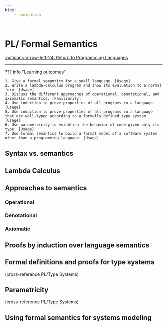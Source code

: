 ```yaml
---
hide:
    - navigation

---
```

# PL/ Formal Semantics

[:octicons-arrow-left-24: Return to Programming Languages](/Bodies-of-Knowledge/Programming-Languages/)

---

??? info "Learning outcomes"

    1. Give a formal semantics for a small language. [Usage]
    2. Write a lambda-calculus program and show its evaluation to a normal form. [Usage]
    3. Discuss the different approaches of operational, denotational, and axiomatic semantics. [Familiarity]
    4. Use induction to prove properties of all programs in a language. [Usage]
    5. Use induction to prove properties of all programs in a language that are well-typed according to a formally defined type system. [Usage]
    6. Use parametricity to establish the behavior of code given only its type. [Usage]
    7. Use formal semantics to build a formal model of a software system other than a programming language. [Usage]

## Syntax vs. semantics

## Lambda Calculus

## Approaches to semantics

### Operational

### Denotational

### Axiomatic

## Proofs by induction over language semantics

## Formal definitions and proofs for type systems 

(cross-reference PL/Type Systems)

## Parametricity

(cross-reference PL/Type Systems)

## Using formal semantics for systems modeling
